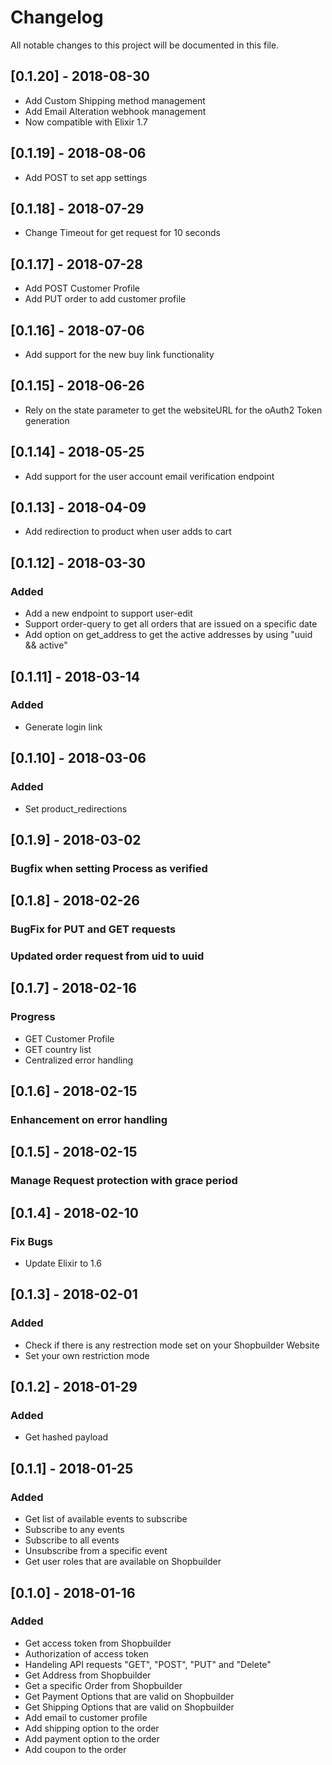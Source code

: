 # Changelog
All notable changes to this project will be documented in this file.

## [0.1.20] - 2018-08-30
- Add Custom Shipping method management
- Add Email Alteration webhook management
- Now compatible with Elixir 1.7

## [0.1.19] - 2018-08-06
- Add POST to set app settings

## [0.1.18] - 2018-07-29
- Change Timeout for get request for 10 seconds

## [0.1.17] - 2018-07-28
- Add POST Customer Profile
- Add PUT order to add customer profile

## [0.1.16] - 2018-07-06
- Add support for the new buy link functionality

## [0.1.15] - 2018-06-26
- Rely on the state parameter to get the websiteURL for the oAuth2 Token generation

## [0.1.14] - 2018-05-25
- Add support for the user account email verification endpoint

## [0.1.13] - 2018-04-09
- Add redirection to product when user adds to cart

## [0.1.12] - 2018-03-30
### Added
- Add a new endpoint to support user-edit
- Support order-query to get all orders that are issued on a specific date
- Add option on get_address to get the active addresses by using "uuid && active"

## [0.1.11] - 2018-03-14
### Added 
- Generate login link

## [0.1.10] - 2018-03-06
### Added 
- Set product_redirections 

## [0.1.9] - 2018-03-02
### Bugfix when setting Process as verified

## [0.1.8] - 2018-02-26
### BugFix for PUT and GET requests
### Updated order request from uid to uuid

## [0.1.7] - 2018-02-16
### Progress 
- GET Customer Profile
- GET country list
- Centralized error handling

## [0.1.6] - 2018-02-15
### Enhancement on error handling

## [0.1.5] - 2018-02-15
### Manage Request protection with grace period

## [0.1.4] - 2018-02-10
### Fix Bugs
- Update Elixir to 1.6

## [0.1.3] - 2018-02-01
### Added
- Check if there is any restrection mode set on your Shopbuilder Website
- Set your own restriction mode

## [0.1.2] - 2018-01-29
### Added
- Get hashed payload

## [0.1.1] - 2018-01-25
### Added
- Get list of available events to subscribe
- Subscribe to any events
- Subscribe to all events
- Unsubscribe from a specific event
- Get user roles that are available on Shopbuilder

## [0.1.0] - 2018-01-16
### Added
- Get access token from Shopbuilder
- Authorization of access token
- Handeling API requests "GET", "POST", "PUT" and "Delete"
- Get Address from Shopbuilder
- Get a specific Order from Shopbuilder
- Get Payment Options that are valid on Shopbuilder
- Get Shipping Options that are valid on Shopbuilder
- Add email to customer profile 
- Add shipping option to the order
- Add payment option to the order
- Add coupon to the order





